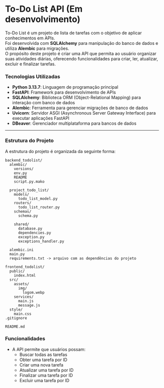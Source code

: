 # To-Do List API (Em desenvolvimento)
To-Do List é um projeto de lista de tarefas com o objetivo de aplicar conhecimentos em APIs.  
Foi desenvolvida com **SQLAlchemy** para manipulação do banco de dados e utiliza **Alembic** para migrações.  
O propósito deste projeto é criar uma API que permita ao usuário organizar suas atividades diárias, oferecendo funcionalidades para criar, ler, atualizar, excluir e finalizar tarefas.

### Tecnologias Utilizadas
- **Python 3.13.7**: Linguagem de programação principal
- **FastAPI**: Framework para desenvolvimento de APIs
- **SQLAlchemy**: Biblioteca ORM (Object-Relational Mapping) para interação com banco de dados
- **Alembic**: Ferramenta para gerenciar migrações de banco de dados
- **Uvicorn**: Servidor ASGI (Asynchronous Server Gateway Interface) para executar aplicações FastAPI
- **DBeaver**: Gerenciador multiplataforma para bancos de dados

---

### Estrutura do Projeto
A estrutura do projeto é organizada da seguinte forma:
```plaintext
backend_todolist/
  alembic/
    versions/              
    env.py                   
    README                   
    script.py.mako           

  project_todo_list/
    models/                  
      todo_list_model.py
    routers/
      todo_list_router.py
    schemas/
      schema.py
    
    shared/
      database.py
      dependencies.py
      exception.py
      exceptions_handler.py

  alembic.ini
  main.py
  requirements.txt -> arquivo com as dependências do projeto

frontend_todolist/
  public/
    index.html
  src/
    assets/
      img/
        logom.webp
    services/
      main.js
      message.js
  style/
    main.css
.gitignore

README.md
```
### Funcionalidades
-  A API permite que usuários possam:
    - Buscar todas as tarefas
    - Obter uma tarefa por ID
    - Criar uma nova tarefa
    - Atualizar uma tarefa por ID
    - Finalizar uma tarefa por ID
    - Excluir uma tarefa por ID
